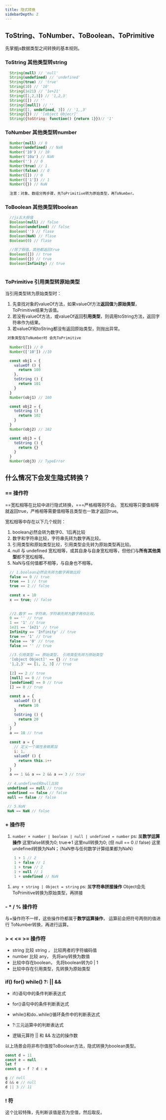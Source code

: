 ```yaml
---
title: 隐式转换
sidebarDepth: 2
---
```

## ToString、ToNumber、ToBoolean、ToPrimitive
先掌握js数据类型之间转换的基本规则。

### ToString 其他类型转string
```javascript
  String(null) // 'null'
  String(undefined) // 'undefined'
  String(true) // 'true'
  String(10) // '10'
  String(1e21) // '1e+21'
  String([1,2,3]) // '1,2,3'
  String([]) // ''
  String([null]) // ''
  String([1, undefined, 3]) // '1,,3'
  String({}) // '[object Objecr]'
  String({toString: function() {return 1}})// '1'
```

### ToNumber 其他类型转number
```javascript
  Number(null) // 0
  Number(undefined) // NaN
  Number('10') // 10
  Number('10a') // NaN
  Number('') // 0 
  Number(true) // 1
  Number(false) // 0
  Number([]) // 0
  Number(['1']) // 1
  Number({}) // NaN
  
  注意：对象、数组分两步骤，先ToPrimitive转为原始类型，再ToNumber。
```

### ToBoolean 其他类型转boolean
```javascript
  //js五大假值
  Boolean(null) // false
  Boolean(undefined) // false
  Boolean('') // flase
  Boolean(NaN) // flase
  Boolean(0) // flase
  
  //除了假值，其他都返回true
  Boolean([]) // true
  Boolean({}) // true
  Boolean(Infinity) // true
  
```

### ToPrimitive 引用类型转原始类型

当引用类型转为原始类型时：
1. 先查找对象的valueOf方法，如果valueOf方法**返回值**为**原始类型**，ToPrimitive结果为该值。
2. 若没有valueOf方法，或valueOf返回**引用类型**，则调用toString方法，返回字符串作为结果。
3. 若valueOf和toString都没有返回原始类型，则抛出异常。

```javascript
 对象类型在ToNumber时 会先ToPrimitive
 
  Number([]) // 0
  Number(['10']) //10

  const obj1 = {
    valueOf () {
      return 100
    },
    toString () {
      return 101
    }
  }
  Number(obj1) // 100

  const obj2 = {
    toString () {
      return 102
    }
  }
  Number(obj2) // 102

  const obj3 = {
    toString () {
      return {}
    }
  }
  Number(obj3) // TypeError
```


## 什么情况下会发生隐式转换？

### == 操作符
==宽松相等在比较中进行隐式转换，===严格相等则不会。
宽松相等只要值相等就返回true，严格相等需要值相等且类型也一致才返回true。

宽松相等中存在以下几个规则：

1. boolean必然会转为数字0、1后再比较
2. 数字和字符串比较，字符串先转为数字再比较。
3. 引用类型和原始类型比较，引用类型会先转为原始类型再比较。
4. null 与 undefined 宽松相等，或其自身与自身宽松相等，但他们与**所有其他类型**都不宽松相等。
5. NaN与任何值都不相等，与自身也不相等。

```javascript
  // 1.boolean必然会先转为数字再做比较
  false == 0 // true
  true == 1 // true
  true == 2 // false
  
  const x = 10
  x == true; // false
  
  
  //2.数字 == 字符串，字符串先转为数字再作比较。
  0 == '' // true
  1 == '1' // true
  1e21 == '1e21' // true
  Infinity == 'Infinity' // true
  true == '1' // true
  false == '0' // true
  false == '' // true
  
  //3.引用类型 == 原始类型， 引用类型先转为原始类型
  '[object Object]' == {} // true
  '1,2,3' == [1, 2, 3] // true
  
  [2] == 2 // true
  [null] == 0 // true
  [undefined] == 0 // true
  [] == 0 // true
  
  const a = {
    valueOf () {
      return 10
    }
    toString () {
      return 20
    }
  }
  a == 10 // true
  
  const a = {
    // 定义一个属性来做累加
    i: 1,
    valueOf () {
      return this.i++
    }
  }
  a == 1 && a == 2 && a == 3 // true
  
 // 4.undefined和null比较
 undefined == null // true
 undefined == false // false
 null == false // false
 
 // 5.NaN
 NaN == NaN // false

```

### + 操作符

1. `number + number | boolean | null | undefined = number`
ps: 属**数学运算操作**
    这里false转换为0; true=>1
    这里null转换为0;  (但 null == 0 // false)
    这里undefined转换为NaN；（NaN参与任何数学计算结果都为NaN）
    
```javascript
    1 + 1 // 2
    1 + false // 1
    1 + true // 2
    1 + null // 1
    1 + undefined // NaN
```

1. `any + string | Object = string`
ps: 属**字符串拼接操作**
    Object会先ToPrimitive转换为原始类型，再拼接


### - * / % 操作符
与+操作符不一样，这些操作符都属于**数学运算操作**，
运算前会把符号两侧的值进行 ToNumber转换，再进行运算。

### > < <= >= 操作符

* string 比较 string ， 比较两者的字符编码值
* number 比较 any， 先将any转换为数值
* 比较中存在boolean， 先将boolean转为0 | 1
* 比较中存在引用类型，先转换为原始类型

### if() for() while() ?: || &&

* if()语句中的条件判断表达式

* for()语句中的条件判断表达式

* while()和do..while()循环条件中的判断表达式

* ?:三元运算中的判断表达式

* 逻辑元算符 || 和 && 左边的操作数

以上场景会将非布尔值按ToBoolean方法，隐式转换为boolean类型。
```javascript
const d = 11
const e = null
let f
const g = f ? d : e

g // null
d && e // null
d || 3 // 11
```

### ! 符

这个比较特殊，先判断该值是否为空值，然后取反。